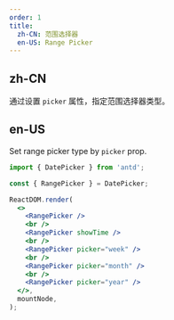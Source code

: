 ```yaml
---
order: 1
title:
  zh-CN: 范围选择器
  en-US: Range Picker
---
```


## zh-CN

通过设置 `picker` 属性，指定范围选择器类型。

## en-US

Set range picker type by `picker` prop.

```jsx
import { DatePicker } from 'antd';

const { RangePicker } = DatePicker;

ReactDOM.render(
  <>
    <RangePicker />
    <br />
    <RangePicker showTime />
    <br />
    <RangePicker picker="week" />
    <br />
    <RangePicker picker="month" />
    <br />
    <RangePicker picker="year" />
  </>,
  mountNode,
);
```
